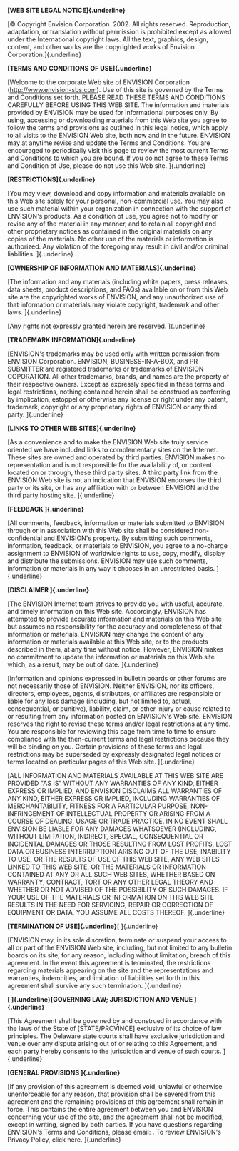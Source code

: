 **[WEB SITE LEGAL NOTICE]{.underline}**

[© Copyright Envision Corporation. 2002. All rights reserved.
Reproduction, adaptation, or translation without permission is
prohibited except as allowed under the International copyright laws. All
the text, graphics, design, content, and other works are the copyrighted
works of Envision Corporation.]{.underline}

**[TERMS AND CONDITIONS OF USE]{.underline}**

[Welcome to the corporate Web site of ENVISION Corporation
(http://www.envision-sbs.com). Use of this site is governed by the Terms
and Conditions set forth. PLEASE READ THESE TERMS AND CONDITIONS
CAREFULLY BEFORE USING THIS WEB SITE. The information and materials
provided by ENVISION may be used for informational purposes only. By
using, accessing or downloading materials from this Web site you agree
to follow the terms and provisions as outlined in this legal notice,
which apply to all visits to the ENVISION Web site, both now and in the
future. ENVISION may at anytime revise and update the Terms and
Conditions. You are encouraged to periodically visit this page to review
the most current Terms and Conditions to which you are bound. If you do
not agree to these Terms and Condition of Use, please do not use this
Web site. ]{.underline}

**[RESTRICTIONS]{.underline}**

[You may view, download and copy information and materials available on
this Web site solely for your personal, non-commercial use. You may also
use such material within your organization in connection with the
support of ENVISION\'s products. As a condition of use, you agree not to
modify or revise any of the material in any manner, and to retain all
copyright and other proprietary notices as contained in the original
materials on any copies of the materials. No other use of the materials
or information is authorized. Any violation of the foregoing may result
in civil and/or criminal liabilities. ]{.underline}

**[OWNERSHIP OF INFORMATION AND MATERIALS]{.underline}**

[The information and any materials (including white papers, press
releases, data sheets, product descriptions, and FAQs) available on or
from this Web site are the copyrighted works of ENVISION, and any
unauthorized use of that information or materials may violate copyright,
trademark and other laws. ]{.underline}

[Any rights not expressly granted herein are reserved. ]{.underline}

**[TRADEMARK INFORMATION]{.underline}**

[ENVISION\'s trademarks may be used only with written permission from
ENVISION Corporation. ENVISION, BUSINESS-IN-A-BOX, and PR SUBMITTER are
registered trademarks or trademarks of ENVISION COPORATION. All other
trademarks, brands, and names are the property of their respective
owners. Except as expressly specified in these terms and legal
restrictions, nothing contained herein shall be construed as conferring
by implication, estoppel or otherwise any license or right under any
patent, trademark, copyright or any proprietary rights of ENVISION or
any third party. ]{.underline}

**[LINKS TO OTHER WEB SITES]{.underline}**

[As a convenience and to make the ENVISION Web site truly service
oriented we have included links to complementary sites on the Internet.
These sites are owned and operated by third parties. ENVISION makes no
representation and is not responsible for the availability of, or
content located on or through, these third party sites. A third party
link from the ENVISION Web site is not an indication that ENVISION
endorses the third party or its site, or has any affiliation with or
between ENVISION and the third party hosting site. ]{.underline}

**[FEEDBACK ]{.underline}**

[All comments, feedback, information or materials submitted to ENVISION
through or in association with this Web site shall be considered
non-confidential and ENVISION\'s property. By submitting such comments,
information, feedback, or materials to ENVISION, you agree to a
no-charge assignment to ENVISION of worldwide rights to use, copy,
modify, display and distribute the submissions. ENVISION may use such
comments, information or materials in any way it chooses in an
unrestricted basis. ]{.underline}

**[DISCLAIMER ]{.underline}**

[The ENVISION Internet team strives to provide you with useful,
accurate, and timely information on this Web site. Accordingly, ENVISION
has attempted to provide accurate information and materials on this Web
site but assumes no responsibility for the accuracy and completeness of
that information or materials. ENVISION may change the content of any
information or materials available at this Web site, or to the products
described in them, at any time without notice. However, ENVISION makes
no commitment to update the information or materials on this Web site
which, as a result, may be out of date. ]{.underline}

[Information and opinions expressed in bulletin boards or other forums
are not necessarily those of ENVISION. Neither ENVISION, nor its
officers, directors, employees, agents, distributors, or affiliates are
responsible or liable for any loss damage (including, but not limited
to, actual, consequential, or punitive), liability, claim, or other
injury or cause related to or resulting from any information posted on
ENVISION\'s Web site. ENVISION reserves the right to revise these terms
and/or legal restrictions at any time. You are responsible for reviewing
this page from time to time to ensure compliance with the then-current
terms and legal restrictions because they will be binding on you.
Certain provisions of these terms and legal restrictions may be
superseded by expressly designated legal notices or terms located on
particular pages of this Web site. ]{.underline}

[ALL INFORMATION AND MATERIALS AVAILABLE AT THIS WEB SITE ARE PROVIDED
\"AS IS\" WITHOUT ANY WARRANTIES OF ANY KIND, EITHER EXPRESS OR IMPLIED,
AND ENVISION DISCLAIMS ALL WARRANTIES OF ANY KIND, EITHER EXPRESS OR
IMPLIED, INCLUDING WARRANTIES OF MERCHANTABILITY, FITNESS FOR A
PARTICULAR PURPOSE, NON-INFRINGEMENT OF INTELLECTUAL PROPERTY OR ARISING
FROM A COURSE OF DEALING, USAGE OR TRADE PRACTICE. IN NO EVENT SHALL
ENVISION BE LIABLE FOR ANY DAMAGES WHATSOEVER (INCLUDING, WITHOUT
LIMITATION, INDIRECT, SPECIAL, CONSEQUENTIAL OR INCIDENTAL DAMAGES OR
THOSE RESULTING FROM LOST PROFITS, LOST DATA OR BUSINESS INTERRUPTION)
ARISING OUT OF THE USE, INABILITY TO USE, OR THE RESULTS OF USE OF THIS
WEB SITE, ANY WEB SITES LINKED TO THIS WEB SITE, OR THE MATERIALS OR
INFORMATION CONTAINED AT ANY OR ALL SUCH WEB SITES, WHETHER BASED ON
WARRANTY, CONTRACT, TORT OR ANY OTHER LEGAL THEORY AND WHETHER OR NOT
ADVISED OF THE POSSIBILITY OF SUCH DAMAGES. IF YOUR USE OF THE MATERIALS
OR INFORMATION ON THIS WEB SITE RESULTS IN THE NEED FOR SERVICING,
REPAIR OR CORRECTION OF EQUIPMENT OR DATA, YOU ASSUME ALL COSTS THEREOF.
]{.underline}

**[TERMINATION OF USE]{.underline}**[ ]{.underline}

[ENVISION may, in its sole discretion, terminate or suspend your access
to all or part of the ENVISION Web site, including, but not limited to
any bulletin boards on its site, for any reason, including without
limitation, breach of this agreement. In the event this agreement is
terminated, the restrictions regarding materials appearing on the site
and the representations and warranties, indemnities, and limitation of
liabilities set forth in this agreement shall survive any such
termination. ]{.underline}

**[ ]{.underline}[GOVERNING LAW; JURISDICTION AND VENUE ]{.underline}**

[This Agreement shall be governed by and construed in accordance with
the laws of the State of \[STATE/PROVINCE\] exclusive of its choice of
law principles. The Delaware state courts shall have exclusive
jurisdiction and venue over any dispute arising out of or relating to
this Agreement, and each party hereby consents to the jurisdiction and
venue of such courts. ]{.underline}

**[GENERAL PROVISIONS ]{.underline}**

[If any provision of this agreement is deemed void, unlawful or
otherwise unenforceable for any reason, that provision shall be severed
from this agreement and the remaining provisions of this agreement shall
remain in force. This contains the entire agreement between you and
ENVISION concerning your use of the site, and the agreement shall not be
modified, except in writing, signed by both parties. If you have
questions regarding ENVISION\'s Terms and Conditions, please email: . To
review ENVISION\'s Privacy Policy, click here. ]{.underline}
